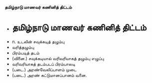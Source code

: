 **தமிழ்நாடு மாணவர் கணினித் திட்டம்**
- # தமிழ்நாடு மாணவர் கணினித் திட்டம்
- n. உடலின் சவுக்கடித் தழும்பு
- வரித்தழும்பு
- பிரம்படித் தடம்
- (வினை.) சவுக்கடியால் வரிவரியாகத் தழும்பு எழுப்பு
- வரிவரியாகத் தடம்படப் பிரம்பாலடி
- (படை.) அரண்வேலிப்பாளம் முடை
- (படை.) அரண் கட்டுமானப்பானம் வனை.

